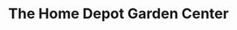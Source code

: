 ---
title: "The Home Depot Garden Center"
url: /maple-heights/the-home-depot-garden-center/
shop: garden centre
---
